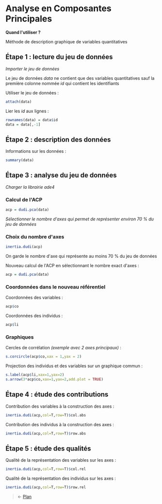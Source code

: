 # Analyse en Composantes Principales

**Quand l'utiliser ?**

Méthode de description graphique de variables quantitatives


## Étape 1 : lecture du jeu de données
*Importer le jeu de données*

Le jeu de données *data* ne contient que des variables quantitatives sauf la première colonne nommée *id* qui contient les identifiants  

Utiliser le jeu de données :
```r
attach(data)
```

Lier les *id* aux lignes :
```r
rownames(data) = data$id
data = data[,-1]
```


## Étape 2 : description des données
Informations sur les données :
```r
summary(data)
```


## Étape 3 : analyse du jeu de données
*Charger la librairie ade4*  

### Calcul de l'ACP
```r
acp = dudi.pca(data)
```
*Sélectionner le nombre d'axes qui permet de représenter environ 70 % du jeu de données*  

### Choix du nombre d'axes
```r
inertia.dudi(acp)
```
On garde le nombre d'axe qui représente au moins 70 % du jeu de données  

Nouveau calcul de l'ACP en sélectionnant le nombre exact d'axes :
```r
acp = dudi.pca(data)
```

### Coordonnées dans le nouveau référentiel
Coordonnées des variables :
```r
acp$co
```

Coordonnées des individus :
```r
acp$li
```

### Graphiques
Cercles de corrélation *(exemple avec 2 axes principaux)* :
```r
s.corcircle(acp$co,xax = 1,yax = 2)
```

Projection des individus et des variables sur un graphique commun :
```r
s.label(acp$li,xax=1,yax=2)
s.arrow(3*acp$co,xax=1,yax=2,add.plot = TRUE)
```


## Étape 4 : étude des contributions
Contribution des variables à la construction des axes :
```r
inertia.dudi(acp,col=T,row=T)$col.abs
```

Contribution des individus à la construction des axes :
```r
inertia.dudi(acp,col=T,row=T)$row.abs
```


## Étape 5 : étude des qualités
Qualité de la représentation des variables sur les axes :
```r
inertia.dudi(acp,col=T,row=T)$col.rel
```

Qualité de la représentation des individus sur les axes :
```r
inertia.dudi(acp,col=T,row=T)$row.rel
```


> &larr; [Plan](../README.md)
